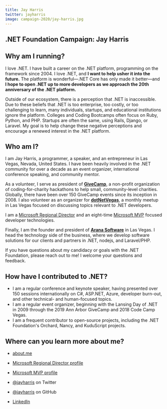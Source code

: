 ```yaml
---
title: Jay Harris
twitter: jayharris
image: campaign-2020/jay-harris.jpg
---
```


<section class="page-section">
    <div class="page-section_container container">

# .NET Foundation Campaign: Jay Harris

## Why am I running?
I love .NET. I have built a career on the .NET platform, programming on the framework since 2004. I love .NET, and **I want to help usher it into the future.** The platform is wonderful—.NET Core has only made it better—and **I hope to open .NET up to more developers as we approach the 20th anniversary of the .NET platform.**

Outside of our ecosystem, there is a perception that .NET is inaccessible. Due to these beliefs that .NET is too enterprise, too costly, or too challenging to learn, many individuals, startups, and educational institutions ignore the platform. Colleges and Coding Bootcamps often focus on Ruby, Python, and PHP. Startups are often the same, using Rails, Django, or Laravel. My goal is to help change these negative perceptions and encourage a renewed interest in the .NET platform.

## Who am I?
I am Jay Harris, a programmer, a speaker, and an entrepreneur in Las Vegas, Nevada, United States. I have been heavily involved in the .NET community for over a decade as an event organizer, international conference speaking, and community mentor.

As a volunteer, I serve as president of **[GiveCamp](https://www.givecamp.org)**, a non-profit organization of coding-for-charity hackathons to help small, community-level charities. Globally, there have been over 150 GiveCamp events since its inception in 2008. I also volunteer as an organizer for **[dotNetVegas](http://meetup.com/dotnetvegas)**, a monthly meetup in Las Vegas focused on discussing topics relevant to .NET developers.

I am a [Microsoft Regional Director](https://rd.microsoft.com/en-us/jay-harris) and an eight-time [Microsoft MVP](https://mvp.microsoft.com/en-us/PublicProfile/4034713) focused developer technologies.

Finally, I am the founder and president of **[Arana Software](https://www.aranasoft.com)** in Las Vegas. I head the technology side of the business, where we develop software solutions for our clients and partners in .NET, nodejs, and Laravel/PHP.

If you have questions about my candidacy or goals with the .NET Foundation, please reach out to me! I welcome your questions and feedback.

## How have I contributed to .NET?
* I am a regular conference and keynote speaker, having presented over 150 sessions internationally on C#, ASP.NET, Azure, developer burn-out, and other technical- and human-focused topics.
* I am a regular event organizer, beginning with the Lansing Day of .NET in 2009 through the 2019 Ann Arbor GiveCamp and 2018 Code Camp Vegas.
* I am a frequent contributor to open-source projects, including the .NET Foundation's Orchard, Nancy, and KuduScript projects.

## Where can you learn more about me?
* [about.me](https://jay.aranasoft.com/)
* [Microsoft Regional Director profile](https://rd.microsoft.com/en-us/jay-harris)
* [Microsoft MVP profile](https://mvp.microsoft.com/en-us/PublicProfile/4034713)
* [@jayharris](https://twitter.com/jayharris) on Twitter
* [@jayharris](https://github.com/jayharris) on GitHub
* [LinkedIn](https://www.linkedin.com/in/jasonharris/)

    </div>
</section>
